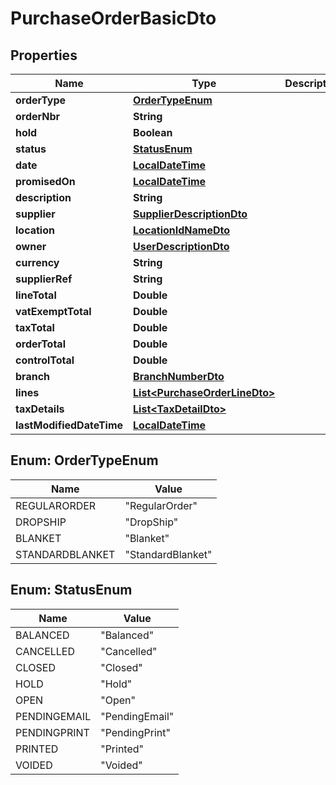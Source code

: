 
# PurchaseOrderBasicDto

## Properties
Name | Type | Description | Notes
------------ | ------------- | ------------- | -------------
**orderType** | [**OrderTypeEnum**](#OrderTypeEnum) |  |  [optional]
**orderNbr** | **String** |  |  [optional]
**hold** | **Boolean** |  |  [optional]
**status** | [**StatusEnum**](#StatusEnum) |  |  [optional]
**date** | [**LocalDateTime**](LocalDateTime.md) |  |  [optional]
**promisedOn** | [**LocalDateTime**](LocalDateTime.md) |  |  [optional]
**description** | **String** |  |  [optional]
**supplier** | [**SupplierDescriptionDto**](SupplierDescriptionDto.md) |  |  [optional]
**location** | [**LocationIdNameDto**](LocationIdNameDto.md) |  |  [optional]
**owner** | [**UserDescriptionDto**](UserDescriptionDto.md) |  |  [optional]
**currency** | **String** |  |  [optional]
**supplierRef** | **String** |  |  [optional]
**lineTotal** | **Double** |  |  [optional]
**vatExemptTotal** | **Double** |  |  [optional]
**taxTotal** | **Double** |  |  [optional]
**orderTotal** | **Double** |  |  [optional]
**controlTotal** | **Double** |  |  [optional]
**branch** | [**BranchNumberDto**](BranchNumberDto.md) |  |  [optional]
**lines** | [**List&lt;PurchaseOrderLineDto&gt;**](PurchaseOrderLineDto.md) |  |  [optional]
**taxDetails** | [**List&lt;TaxDetailDto&gt;**](TaxDetailDto.md) |  |  [optional]
**lastModifiedDateTime** | [**LocalDateTime**](LocalDateTime.md) |  |  [optional]


<a name="OrderTypeEnum"></a>
## Enum: OrderTypeEnum
Name | Value
---- | -----
REGULARORDER | &quot;RegularOrder&quot;
DROPSHIP | &quot;DropShip&quot;
BLANKET | &quot;Blanket&quot;
STANDARDBLANKET | &quot;StandardBlanket&quot;


<a name="StatusEnum"></a>
## Enum: StatusEnum
Name | Value
---- | -----
BALANCED | &quot;Balanced&quot;
CANCELLED | &quot;Cancelled&quot;
CLOSED | &quot;Closed&quot;
HOLD | &quot;Hold&quot;
OPEN | &quot;Open&quot;
PENDINGEMAIL | &quot;PendingEmail&quot;
PENDINGPRINT | &quot;PendingPrint&quot;
PRINTED | &quot;Printed&quot;
VOIDED | &quot;Voided&quot;



